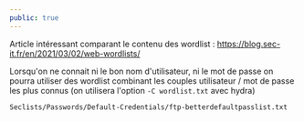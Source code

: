 ```yaml
---
public: true
---
```

Article intéressant comparant le contenu des wordlist : https://blog.sec-it.fr/en/2021/03/02/web-wordlists/


Lorsqu'on ne connait ni le bon nom d'utilisateur, ni le mot de passe on pourra utiliser des wordlist combinant les couples utilisateur / mot de passe les plus connus (on utilisera l'option `-C wordlist.txt` avec hydra)

```shell
Seclists/Passwords/Default-Credentials/ftp-betterdefaultpasslist.txt 
```